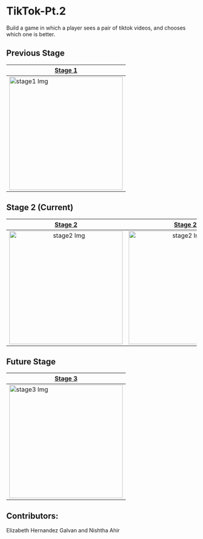 # TikTok-Pt.2
Build a game in which a player sees a pair of tiktok videos, and chooses which one is better.

## Previous Stage
| <a href="https://github.com/elizabeth-hernandez-galvan/TikTok-Pt.2">Stage 1</a>           | 
| ------------- |
| <img src = https://ecs-162-spring-2022.profamenta.repl.co/tiktok1/assets/iPad%20Pro%2011%20-%202.png alt="stage1 Img" width="300" height="auto">      | 

## Stage 2 (Current)
<a href="https://github.com/elizabeth-hernandez-galvan/TikTok-Pt.2">Stage 2</a>           |  <a href="https://github.com/elizabeth-hernandez-galvan/TikTok-Pt.2">Stage 2</a>            |     
:-------------------------:|:-------------------------:|
<img src = https://ecs-162-spring-2022.profamenta.repl.co/tiktok2/assets/iPad%20Pro%2011_%20-%204.png alt="stage2 Img" width="300" height="auto">  |  <img src = https://ecs-162-spring-2022.profamenta.repl.co/tiktok2/assets/iPad%20Pro%2011_%20-%203.png alt="stage2 Img" width="300" height="auto">  |

## Future Stage
| <a href="https://github.com/elizabeth-hernandez-galvan/TikTok-Pt.3">Stage 3</a>           | 
| ------------- |
| <img src = https://i.postimg.cc/tTnNVY15/Page-4-Select-a-video.png alt="stage3 Img" width="300" height="auto">      | 

## Contributors: 
Elizabeth Hernandez Galvan and Nishtha Ahir

